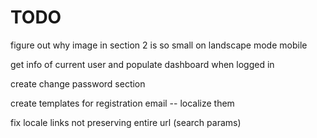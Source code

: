 # TODO

figure out why image in section 2 is so small on landscape mode mobile

get info of current user and populate dashboard when logged in

create change password section

create templates for registration email -- localize them

fix locale links not preserving entire url (search params)